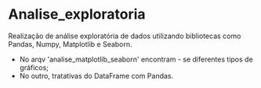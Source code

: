 # Analise_exploratoria
Realização de análise exploratória de dados utilizando bibliotecas como Pandas, Numpy, Matplotlib e Seaborn. 

- No arqv 'analise_matplotlib_seaborn' encontram - se diferentes tipos de gráficos;
- No outro, tratativas do DataFrame com Pandas.
